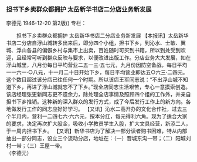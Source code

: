 ### 担书下乡卖群众都拥护  太岳新华书店二分店业务新发展
李德元
1946-12-20
第2版()
专栏：

　　担书下乡卖群众都拥护
    太岳新华书店二分店业务新发展
    【本报讯】太岳新华书店二分店自浮山城转多出来后，即分四个小组，担书下乡，到沁水、士敏、翼城、浮山各县的偏僻乡村与集市上出卖，百姓随时可买到书籍，所以到处受到欢迎，且经常可听到群众反映与要求，以便改进出版工作。分店业务大大发展，如在浮山城里，八月份每日平均营业二五一三·五七元，九月份因防空备战，每日平均一一六一·○八元，十一月二十日开始下乡，每日平均营业即达五○六三·二四元。这个数目超过该分店已往任何一个时期。所以该店王军同志说：“不出浮山城不知道下乡，再进了浮山城就忘不了下乡。”现全店同志生活艰苦，专心一意摸索创造。该店经理张更新同志更不遗余力，除处理全店事情及照顾四个组的工作外，并亲自担书下乡推销。这种新的深入群众的发行方式，成了今后发行工作上的新方向。各地做发行工作的同志应好好学习。
    【又讯】沁水二高开办的文化合作社，过去三个半月内，营利一二四七六·六六元，按本分红，每元得利六角。现为了适合大家的要求，决定再次扩大股金，吸收小学教员学生入股，扩大文具经营，新添二人，于一周内担书下乡。
    【又讯】新华书店为了解决一部分读者购书困难，特从内部抽出一部分同志，设立三个流动分店，地址在：（一）晋城东沟一带；（二）阳城刘村一带；（三）王屋一带。                               
   （李德元）
